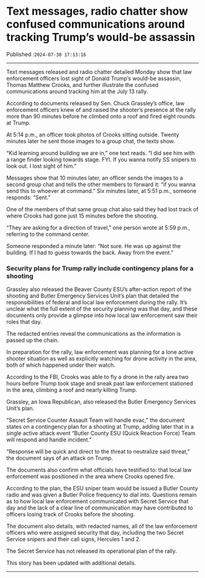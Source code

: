 # Text messages, radio chatter show confused communications around tracking Trump’s would-be assassin

Published :`2024-07-30 17:13:16`

---

Text messages released and radio chatter detailed Monday show that law enforcement officers lost sight of Donald Trump’s would-be assassin, Thomas Matthew Crooks, and further illustrate the confused communications around tracking him at the July 13 rally.

According to documents released by Sen. Chuck Grassley’s office, law enforcement officers knew of and raised the shooter’s presence at the rally more than 90 minutes before he climbed onto a roof and fired eight rounds at Trump.

At 5:14 p.m., an officer took photos of Crooks sitting outside. Twenty minutes later he sent those images to a group chat, the texts show.

“Kid learning around building we are in,” one text reads. “I did see him with a range finder looking towards stage. FYI. If you wanna notify SS snipers to look out. I lost sight of him.”

Messages show that 10 minutes later, an officer sends the images to a second group chat and tells the other members to forward it: “if you wanna send this to whoever at command.” Six minutes later, at 5:51 p.m., someone responds: “Sent.”

One of the members of that same group chat also said they had lost track of where Crooks had gone just 15 minutes before the shooting.

“They are asking for a direction of travel,” one person wrote at 5:59 p.m., referring to the command center.

Someone responded a minute later: “Not sure. He was up against the building. If I had to guess towards the back. Away from the event.”

### Security plans for Trump rally include contingency plans for a shooting

Grassley also released the Beaver County ESU’s after-action report of the shooting and Butler Emergency Services Unit’s plan that detailed the responsibilities of federal and local law enforcement during the rally. It’s unclear what the full extent of the security planning was that day, and these documents only provide a glimpse into how local law enforcement saw their roles that day.

The redacted entries reveal the communications as the information is passed up the chain.

In preparation for the rally, law enforcement was planning for a lone active shooter situation as well as explicitly watching for drone activity in the area, both of which happened under their watch.

According to the FBI, Crooks was able to fly a drone in the rally area two hours before Trump took stage and sneak past law enforcement stationed in the area, climbing a roof and nearly killing Trump.

Grassley, an Iowa Republican, also released the Butler Emergency Services Unit’s plan.

“Secret Service Counter Assault Team will handle evac,” the document states on a contingency plan for a shooting at Trump, adding later that in a single active attack event “Butler County ESU (Quick Reaction Force) Team will respond and handle incident.”

“Response will be quick and direct to the threat to neutralize said threat,” the document says of an attack on Trump.

The documents also confirm what officials have testified to: that local law enforcement was positioned in the area where Crooks opened fire.

According to the plan, the ESU sniper team would be issued a Butler County radio and was given a Butler Police frequency to dial into. Questions remain as to how local law enforcement communicated with Secret Service that day and the lack of a clear line of communication may have contributed to officers losing track of Crooks before the shooting.

The document also details, with redacted names, all of the law enforcement officers who were assigned security that day, including the two Secret Service snipers and their call signs, Hercules 1 and 2.

The Secret Service has not released its operational plan of the rally.

This story has been updated with additional details.

---


